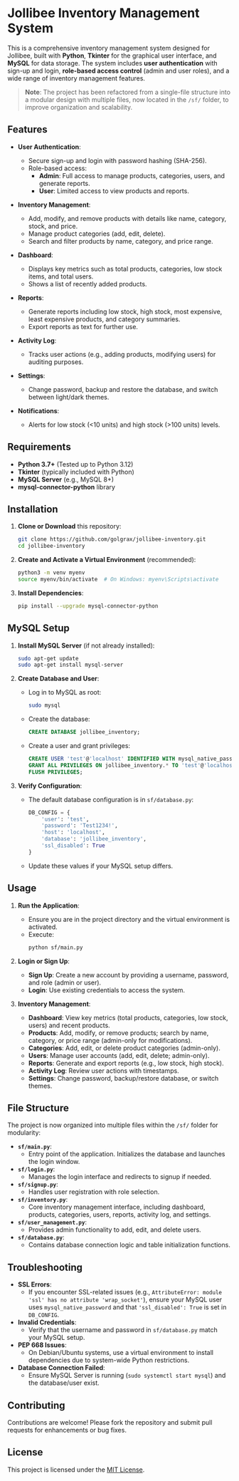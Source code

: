 # Jollibee Inventory Management System

This is a comprehensive inventory management system designed for Jollibee, built with **Python**, **Tkinter** for the graphical user interface, and **MySQL** for data storage. The system includes **user authentication** with sign-up and login, **role-based access control** (admin and user roles), and a wide range of inventory management features. 

> **Note**: The project has been refactored from a single-file structure into a modular design with multiple files, now located in the `/sf/` folder, to improve organization and scalability.

## Features

- **User Authentication**:
  - Secure sign-up and login with password hashing (SHA-256).
  - Role-based access:
    - **Admin**: Full access to manage products, categories, users, and generate reports.
    - **User**: Limited access to view products and reports.

- **Inventory Management**:
  - Add, modify, and remove products with details like name, category, stock, and price.
  - Manage product categories (add, edit, delete).
  - Search and filter products by name, category, and price range.

- **Dashboard**:
  - Displays key metrics such as total products, categories, low stock items, and total users.
  - Shows a list of recently added products.

- **Reports**:
  - Generate reports including low stock, high stock, most expensive, least expensive products, and category summaries.
  - Export reports as text for further use.

- **Activity Log**:
  - Tracks user actions (e.g., adding products, modifying users) for auditing purposes.

- **Settings**:
  - Change password, backup and restore the database, and switch between light/dark themes.

- **Notifications**:
  - Alerts for low stock (<10 units) and high stock (>100 units) levels.

## Requirements

- **Python 3.7+** (Tested up to Python 3.12)
- **Tkinter** (typically included with Python)
- **MySQL Server** (e.g., MySQL 8+)
- **mysql-connector-python** library

## Installation

1. **Clone or Download** this repository:
   ```bash
   git clone https://github.com/golgrax/jollibee-inventory.git
   cd jollibee-inventory
   ```

2. **Create and Activate a Virtual Environment** (recommended):
   ```bash
   python3 -m venv myenv
   source myenv/bin/activate  # On Windows: myenv\Scripts\activate
   ```

3. **Install Dependencies**:
   ```bash
   pip install --upgrade mysql-connector-python
   ```

## MySQL Setup

1. **Install MySQL Server** (if not already installed):
   ```bash
   sudo apt-get update
   sudo apt-get install mysql-server
   ```

2. **Create Database and User**:
   - Log in to MySQL as root:
     ```bash
     sudo mysql
     ```
   - Create the database:
     ```sql
     CREATE DATABASE jollibee_inventory;
     ```
   - Create a user and grant privileges:
     ```sql
     CREATE USER 'test'@'localhost' IDENTIFIED WITH mysql_native_password BY 'Test1234!';
     GRANT ALL PRIVILEGES ON jollibee_inventory.* TO 'test'@'localhost';
     FLUSH PRIVILEGES;
     ```

3. **Verify Configuration**:
   - The default database configuration is in `sf/database.py`:
     ```python
     DB_CONFIG = {
         'user': 'test',
         'password': 'Test1234!',
         'host': 'localhost',
         'database': 'jollibee_inventory',
         'ssl_disabled': True
     }
     ```
   - Update these values if your MySQL setup differs.

## Usage

1. **Run the Application**:
   - Ensure you are in the project directory and the virtual environment is activated.
   - Execute:
     ```bash
     python sf/main.py
     ```

2. **Login or Sign Up**:
   - **Sign Up**: Create a new account by providing a username, password, and role (admin or user).
   - **Login**: Use existing credentials to access the system.

3. **Inventory Management**:
   - **Dashboard**: View key metrics (total products, categories, low stock, users) and recent products.
   - **Products**: Add, modify, or remove products; search by name, category, or price range (admin-only for modifications).
   - **Categories**: Add, edit, or delete product categories (admin-only).
   - **Users**: Manage user accounts (add, edit, delete; admin-only).
   - **Reports**: Generate and export reports (e.g., low stock, high stock).
   - **Activity Log**: Review user actions with timestamps.
   - **Settings**: Change password, backup/restore database, or switch themes.

## File Structure

The project is now organized into multiple files within the `/sf/` folder for modularity:

- **`sf/main.py`**:
  - Entry point of the application. Initializes the database and launches the login window.
- **`sf/login.py`**:
  - Manages the login interface and redirects to signup if needed.
- **`sf/signup.py`**:
  - Handles user registration with role selection.
- **`sf/inventory.py`**:
  - Core inventory management interface, including dashboard, products, categories, users, reports, activity log, and settings.
- **`sf/user_management.py`**:
  - Provides admin functionality to add, edit, and delete users.
- **`sf/database.py`**:
  - Contains database connection logic and table initialization functions.

## Troubleshooting

- **SSL Errors**:
  - If you encounter SSL-related issues (e.g., `AttributeError: module 'ssl' has no attribute 'wrap_socket'`), ensure your MySQL user uses `mysql_native_password` and that `'ssl_disabled': True` is set in `DB_CONFIG`.
- **Invalid Credentials**:
  - Verify that the username and password in `sf/database.py` match your MySQL setup.
- **PEP 668 Issues**:
  - On Debian/Ubuntu systems, use a virtual environment to install dependencies due to system-wide Python restrictions.
- **Database Connection Failed**:
  - Ensure MySQL Server is running (`sudo systemctl start mysql`) and the database/user exist.

## Contributing

Contributions are welcome! Please fork the repository and submit pull requests for enhancements or bug fixes.

## License

This project is licensed under the [MIT License](https://github.com/Golgrax/jollibee-inventory/blob/main/LICENSE).

